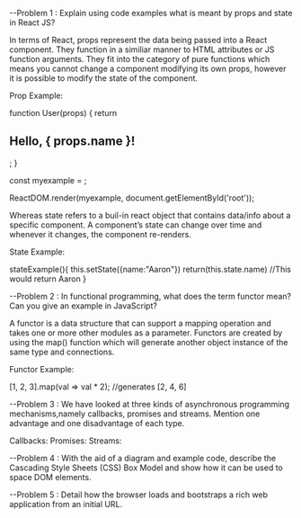 --Problem 1 : Explain using code examples what is meant by props and state in React JS?

In terms of React, props represent the data being passed into a React component. They function in a similiar manner to HTML attributes or JS function arguments. They fit into the category of pure functions which means you cannot change a component modifying its own props, however it is possible to modify the state of the component.

Prop Example:

function User(props) {
  return <h2>Hello, { props.name }!</h2>;
}

const myexample = <User name="Aaron" />;

ReactDOM.render(myexample, document.getElementById('root'));

Whereas state refers to a buil-in react object that contains data/info about a specific component. A component’s state can change over time and whenever it changes, the component re-renders.

State Example:

stateExample(){
    this.setState({name:"Aaron"})
    return(this.state.name) //This would return Aaron
}

--Problem 2 : In functional programming, what does the term functor mean? Can you give an example in JavaScript?

A functor is a data structure that can support a mapping operation and takes one or more other modules as a parameter. Functors are created by using the map() function which will generate another object instance of the same type and connections.

Functor Example:

[1, 2, 3].map(val => val * 2); //generates [2, 4, 6]

--Problem 3 : We have looked at three kinds of asynchronous programming mechanisms,namely callbacks, promises and streams. Mention one advantage and one disadvantage of each type.

Callbacks:
Promises:
Streams:

--Problem 4 : With the aid of a diagram and example code, describe the Cascading Style Sheets (CSS) Box Model and show how it can be used to space DOM elements.

--Problem 5 : Detail how the browser loads and bootstraps a rich web application from an initial URL.